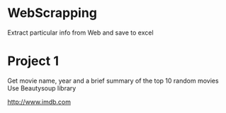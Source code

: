 # WebScrapping
Extract particular info from Web and save to excel

# Project 1
Get movie name, year and a brief summary of the top 10 random movies
Use Beautysoup library

http://www.imdb.com
